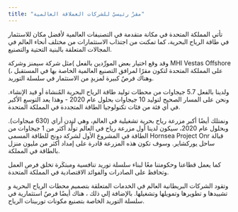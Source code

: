 ```yaml
---
title: "مقرٌ رئيسيٌ للشركات العملاقة العالمية"
---
```

تأتي المملكة المتحدة في مكانة متقدمة في التصنيفات العالمية لأفضل مكان للاستثمار في طاقة الرياح البحرية، كما تمكنت من اجتذاب الاستثمارات من مختلف أنحاء العالم في المجالات المتعلقة بالبنية التحتية والتصنيع.

وقد وقع اختيار بعض المورِّدين بالفعل )مثل شركة سيمنز وشركة MHI Vestas Offshore (على المملكة المتحدة لتكون مقرًا لمرافق التصنيع العالمية الخاصة بها في المستقبل ، وهناك فرصٌ كبيرة لمزيدٍ من الاستثمار في سلسلة التوريد.

ولدينا بالفعل 5.7 جيجاوات من محطات توليد طاقة الرياح البحرية المُنشاة أو قيد الإنشاء. ونحن على المسار الصحيح لتوليد 10 جيجاوات بحلول عام 2020 - وهذا يعد التوسع الأكبر في أي فئة من فئات تكنولوجيا الطاقة المتجددة في المملكة المتحدة.

ونمتلك أيضًا أكبر مزرعة رياح بحرية تشغيلية في العالم، وهي لندن أراي (630 ميجاوات). وبحلول عام 2020، سيكون لدينا أول مزرعة رياح في العالم تولِّد أكثر من 1 جيجاوات من الطاقة في المشروع الأول لشركة دونج للطاقة المسمى Hornsea Project Onr قبالة ساحل يوركشاير. وسوف تكون هذه المزرعة قادرة على إمداد أكثر من مليون منزل بالطاقة في المملكة.

كما يعمل قطاعنا وحكومتنا معًا لبناء سلسلة توريد تنافسية ومبتكَرة تخلق فرص العمل وتحافظ على الصادرات والفوائد الاقتصادية في المملكة المتحدة.

وتقود الشركات البريطانية العالم في الخدمات المتعلقة بتصميم محطات الرياح البحرية و تشييدها و تطويرها وتمويلها وتشغيلها. بالإضافة إلي ذلك ، هناك أيضًا فرصٌ استثمارية في سلسلة التوريد الخاصة بتصنيع مكونات توربينات الرياح.
